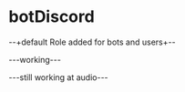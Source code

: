 # botDiscord

--+default Role added for bots and users+--

---working---

---still working at audio---
